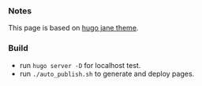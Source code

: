 ### Notes
This page is based on [hugo jane theme](https://github.com/xianmin/hugo-theme-jane).

### Build
* run `hugo server -D` for localhost test.
* run `./auto_publish.sh` to generate and deploy pages.
